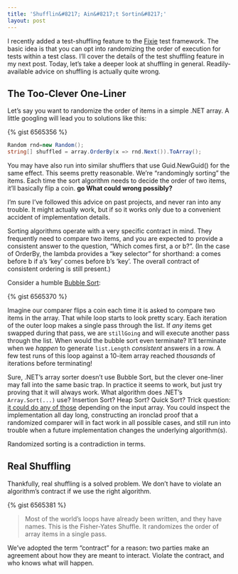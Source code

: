 ```yaml
---
title: 'Shufflin&#8217; Ain&#8217;t Sortin&#8217;'
layout: post
---
```

I recently added a test-shuffling feature to the [Fixie](https://github.com/fixie/fixie) test framework. The basic idea is that you can opt into randomizing the order of execution for tests within a test class. I&#8217;ll cover the details of the test shuffling feature in my next post. Today, let&#8217;s take a deeper look at shuffling in general. Readily-available advice on shuffling is actually quite wrong.

## The Too-Clever One-Liner

Let&#8217;s say you want to randomize the order of items in a simple .NET array. A little googling will lead you to solutions like this:

{% gist 6565356 %}

```cs
Random rnd=new Random();
string[] shuffled = array.OrderBy(x => rnd.Next()).ToArray();
```

You may have also run into similar shufflers that use Guid.NewGuid() for the same effect. This seems pretty reasonable. We&#8217;re &#8220;randomingly sorting&#8221; the items. Each time the sort algorithm needs to decide the order of two items, it&#8217;ll basically flip a coin. **go What could wrong possibly?**

I&#8217;m sure I&#8217;ve followed this advice on past projects, and never ran into any trouble. It might actually work, but if so it works only due to a convenient accident of implementation details.

Sorting algorithms operate with a very specific contract in mind. They frequently need to compare two items, and you are expected to provide a consistent answer to the question, &#8220;Which comes first, a or b?&#8221;. (In the case of OrderBy, the lambda provides a &#8220;key selector&#8221; for shorthand: a comes before b if a&#8217;s &#8216;key&#8217; comes before b&#8217;s &#8216;key&#8217;. The overall contract of consistent ordering is still present.)

Consider a humble [Bubble Sort](http://stackoverflow.com/a/1595310):

{% gist 6565370 %}

Imagine our comparer flips a coin each time it is asked to compare two items in the array. That while loop starts to look pretty scary. Each iteration of the outer loop makes a single pass through the list. If _any_ items get swapped during that pass, we are `stillGoing` and will execute another pass through the list. When would the bubble sort even terminate? It&#8217;ll terminate when we _happen_ to generate `list.Length` _consistent_ answers in a row. A few test runs of this loop against a 10-item array reached _thousands_ of iterations before terminating!

Sure, .NET&#8217;s array sorter doesn&#8217;t use Bubble Sort, but the clever one-liner may fall into the same basic trap. In practice it seems to work, but just try proving that it will always work. What algorithm does .NET&#8217;s `Array.Sort(...)` use? Insertion Sort? Heap Sort? Quick Sort? Trick question: [it could do any of those](http://msdn.microsoft.com/en-us/library/6tf1f0bc.aspx) depending on the input array. You could inspect the implementation all day long, constructing an ironclad proof that a randomized comparer will in fact work in all possible cases, and still run into trouble when a future implementation changes the underlying algorithm(s).

Randomized sorting is a contradiction in terms.

## Real Shuffling

Thankfully, real shuffling is a solved problem. We don&#8217;t have to violate an algorithm&#8217;s contract if we use the right algorithm.

{% gist 6565381 %}

> Most of the world&#8217;s loops have already been written, and they have names. This is the Fisher-Yates Shuffle. It randomizes the order of array items in a single pass.

We&#8217;ve adopted the term &#8220;contract&#8221; for a reason: two parties make an agreement about how they are meant to interact. Violate the contract, and who knows what will happen.
